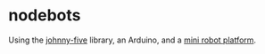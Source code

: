 # nodebots
Using the [johnny-five](http://johnny-five.io/) library, an Arduino, and a [mini robot platform](https://www.creatroninc.com/product/2wd-mini-robot-platformthis/).
